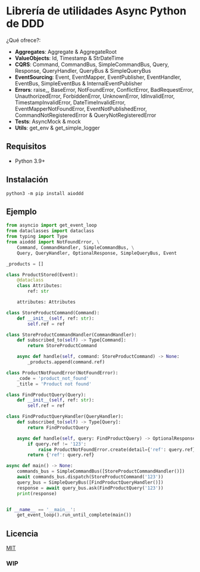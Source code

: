 # Librería de utilidades Async Python de DDD

¿Qué ofrece?:

* **Aggregates**: Aggregate & AggregateRoot
* **ValueObjects**: Id, Timestamp & StrDateTime
* **CQRS**: Command, CommandBus, SimpleCommandBus, Query, Response, QueryHandler, QueryBus & SimpleQueryBus
* **EventSourcing**: Event, EventMapper, EventPublisher, EventHandler, EventBus, SimpleEventBus & InternalEventPublisher
* **Errors**: raise_, BaseError, NotFoundError, ConflictError, BadRequestError, UnauthorizedError, ForbiddenError, UnknownError, IdInvalidError, TimestampInvalidError, DateTimeInvalidError, EventMapperNotFoundError, EventNotPublishedError, CommandNotRegisteredError & QueryNotRegisteredError
* **Tests**: AsyncMock & mock
* **Utils**: get_env & get_simple_logger

## Requisitos

- Python 3.9+

## Instalación

```shell
python3 -m pip install aioddd
```

## Ejemplo

```python
from asyncio import get_event_loop
from dataclasses import dataclass
from typing import Type
from aioddd import NotFoundError, \
    Command, CommandHandler, SimpleCommandBus, \
    Query, QueryHandler, OptionalResponse, SimpleQueryBus, Event

_products = []

class ProductStored(Event):
    @dataclass
    class Attributes:
        ref: str

    attributes: Attributes

class StoreProductCommand(Command):
    def __init__(self, ref: str):
        self.ref = ref

class StoreProductCommandHandler(CommandHandler):
    def subscribed_to(self) -> Type[Command]:
        return StoreProductCommand

    async def handle(self, command: StoreProductCommand) -> None:
        _products.append(command.ref)

class ProductNotFoundError(NotFoundError):
    _code = 'product_not_found'
    _title = 'Product not found'

class FindProductQuery(Query):
    def __init__(self, ref: str):
        self.ref = ref

class FindProductQueryHandler(QueryHandler):
    def subscribed_to(self) -> Type[Query]:
        return FindProductQuery

    async def handle(self, query: FindProductQuery) -> OptionalResponse:
        if query.ref != '123':
            raise ProductNotFoundError.create(detail={'ref': query.ref})
        return {'ref': query.ref}

async def main() -> None:
    commands_bus = SimpleCommandBus([StoreProductCommandHandler()])
    await commands_bus.dispatch(StoreProductCommand('123'))
    query_bus = SimpleQueryBus([FindProductQueryHandler()])
    response = await query_bus.ask(FindProductQuery('123'))
    print(response)


if __name__ == '__main__':
    get_event_loop().run_until_complete(main())
```

## Licencia

[MIT](https://github.com/aiopy/python-aioddd/blob/master/LICENSE)


### WIP
